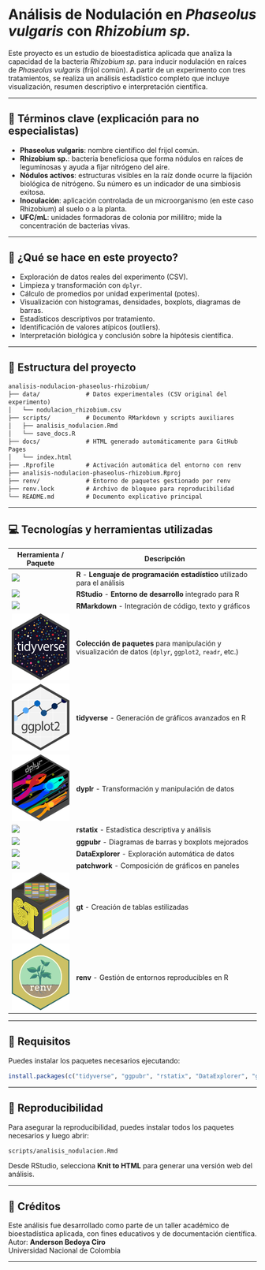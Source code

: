 # Análisis de Nodulación en *Phaseolus vulgaris* con *Rhizobium sp.*

Este proyecto es un estudio de bioestadística aplicada que analiza la capacidad de la bacteria *Rhizobium sp.* para inducir nodulación en raíces de *Phaseolus vulgaris* (frijol común). A partir de un experimento con tres tratamientos, se realiza un análisis estadístico completo que incluye visualización, resumen descriptivo e interpretación científica.

---

## 🌱 Términos clave (explicación para no especialistas)

- **Phaseolus vulgaris**: nombre científico del frijol común.
- **Rhizobium sp.**: bacteria beneficiosa que forma nódulos en raíces de leguminosas y ayuda a fijar nitrógeno del aire.
- **Nódulos activos**: estructuras visibles en la raíz donde ocurre la fijación biológica de nitrógeno. Su número es un indicador de una simbiosis exitosa.
- **Inoculación**: aplicación controlada de un microorganismo (en este caso Rhizobium) al suelo o a la planta.
- **UFC/mL**: unidades formadoras de colonia por mililitro; mide la concentración de bacterias vivas.

---

## 🧪 ¿Qué se hace en este proyecto?

- Exploración de datos reales del experimento (CSV).
- Limpieza y transformación con `dplyr`.
- Cálculo de promedios por unidad experimental (potes).
- Visualización con histogramas, densidades, boxplots, diagramas de barras.
- Estadísticos descriptivos por tratamiento.
- Identificación de valores atípicos (outliers).
- Interpretación biológica y conclusión sobre la hipótesis científica.

---

## 📁 Estructura del proyecto

```
analisis-nodulacion-phaseolus-rhizobium/
├── data/             # Datos experimentales (CSV original del experimento)
│   └── nodulacion_rhizobium.csv
├── scripts/          # Documento RMarkdown y scripts auxiliares
│   ├── analisis_nodulacion.Rmd
│   └── save_docs.R
├── docs/             # HTML generado automáticamente para GitHub Pages
│   └── index.html
├── .Rprofile         # Activación automática del entorno con renv
├── analisis-nodulacion-phaseolus-rhizobium.Rproj
├── renv/             # Entorno de paquetes gestionado por renv
├── renv.lock         # Archivo de bloqueo para reproducibilidad
└── README.md         # Documento explicativo principal
```

---

## 💻 Tecnologías y herramientas utilizadas

| Herramienta /<br>Paquete | Descripción |
|----------------------|-------------|
| [<img src="https://www.r-project.org/logo/Rlogo.png" width="150"/>](https://www.r-project.org/) | **R** - **Lenguaje de programación estadístico** utilizado para el análisis |
| [<img src="https://icon.icepanel.io/Technology/svg/RStudio.svg" width="150"/>](https://posit.co/products/open-source/rstudio/) | **RStudio** - **Entorno de desarrollo** integrado para R |
| [<img src="https://www.svgrepo.com/show/374048/rmd.svg" width="150"/>](https://rmarkdown.rstudio.com/) | **RMarkdown** - Integración de código, texto y gráficos |
| [<img src="https://raw.githubusercontent.com/rstudio/hex-stickers/master/PNG/tidyverse.png" width="150"/>](https://www.tidyverse.org/) | **Colección de paquetes** para manipulación y visualización de datos (`dplyr`, `ggplot2`, `readr`, etc.) |
| [<img src="https://raw.githubusercontent.com/rstudio/hex-stickers/master/PNG/ggplot2.png" width="150"/>](https://ggplot2.tidyverse.org/) | **tidyverse** - Generación de gráficos avanzados en R |
| [<img src="https://raw.githubusercontent.com/rstudio/hex-stickers/master/PNG/dplyr.png" width="150"/>](https://dplyr.tidyverse.org/) | **dyplr** - Transformación y manipulación de datos |
| [<img src="https://rpkgs.datanovia.com/rstatix/tools/README-paired-t-test-1.png" width="150"/>](https://rpkgs.datanovia.com/rstatix/) | **rstatix** - Estadística descriptiva y análisis |
| [<img src="https://www.sthda.com/english/sthda-upload/images/ggpubr/ggpubr.png" width="150"/>](https://rpkgs.datanovia.com/ggpubr/) | **ggpubr** - Diagramas de barras y boxplots mejorados |
| [<img src="https://github.com/boxuancui/DataExplorer/raw/master/man/figures/logo.png" width="150"/>](https://cran.r-project.org/web/packages/DataExplorer/vignettes/dataexplorer-intro.html) | **DataExplorer** - Exploración automática de datos |
| [<img src="https://patchwork.data-imaginist.com/logo.svg" width="150"/>](https://patchwork.data-imaginist.com/) | **patchwork** - Composición de gráficos en paneles |
| [<img src="https://raw.githubusercontent.com/rstudio/hex-stickers/master/PNG/gt.png" width="150"/>](https://gt.rstudio.com/) | **gt** - Creación de tablas estilizadas |
| [<img src="https://raw.githubusercontent.com/rstudio/hex-stickers/master/PNG/renv.png" width="150"/>](https://rstudio.github.io/renv/) | **renv** - Gestión de entornos reproducibles en R |

---

## 🧩 Requisitos

Puedes instalar los paquetes necesarios ejecutando:

```r
install.packages(c("tidyverse", "ggpubr", "rstatix", "DataExplorer", "gt", "patchwork"))
```

---

## 🧪 Reproducibilidad

Para asegurar la reproducibilidad, puedes instalar todos los paquetes necesarios y luego abrir:

```bash
scripts/analisis_nodulacion.Rmd
```

Desde RStudio, selecciona **Knit to HTML** para generar una versión web del análisis.

---

## 📘 Créditos

Este análisis fue desarrollado como parte de un taller académico de bioestadística aplicada, con fines educativos y de documentación científica.  
Autor: **Anderson Bedoya Ciro**  
Universidad Nacional de Colombia

---
